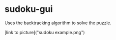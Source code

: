 # sudoku-gui

Uses the backtracking algorithm to solve the puzzle.

[link to picture]("sudoku example.png")